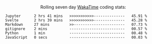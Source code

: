 <!--<p align="center">
  <img width="auto" src ="https://github-readme-stats.vercel.app/api/top-langs/?username=syrkis&layout=compact&hide_border=true&theme=darcula&bg_color=00000000&langs_count=6&hide=jupyter%20notebook,JavaScript,HTML" width = 400>
      <img src ="https://github-readme-streak-stats.herokuapp.com?user=syrkis&theme=darcula&hide_border=true&background=FFFFFF00" width = 400>

</p>-->
<p align="center">Rolling seven day <a href='https://wakatime.com/'> WakaTime</a> coding stats:</p>
<!--START_SECTION:waka-->

```text
Jupyter      2 hrs 41 mins   >>>>>>>>>>>--------------   45.91 %
Svelte       2 hrs 39 mins   >>>>>>>>>>>--------------   45.28 %
Markdown     27 mins         >>-----------------------   07.73 %
gitignore    2 mins          -------------------------   00.57 %
Python       1 min           -------------------------   00.48 %
JavaScript   0 secs          -------------------------   00.03 %
```

<!--END_SECTION:waka-->
